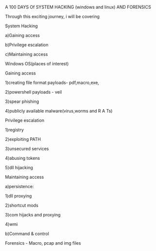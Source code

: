 A 100 DAYS Of SYSTEM HACKING (windows and linux) AND FORENSICS

Through this exciting journey, i will be covering

System Hacking 

a)Gaining access

b)Privilege escalation 

c)Maintaining access

Windows OS(places of interest)

Gaining access

1)creating file format payloads- pdf,macro,exe,

2)powershell payloads - veil

3)spear phishing 

4)publicly available malware(virus,worms and R A Ts)

Privilege escalation

1)registry 

2)exploiting PATH 

3)unsecured services

4)abusing tokens 

5)dll hijacking

Maintaining access

a)persistence:

1)dll proxying

2)shortcut mods

3)com hijacks and proxying

4)wmi

b)Command & control

Forensics - Macro, pcap and img files



